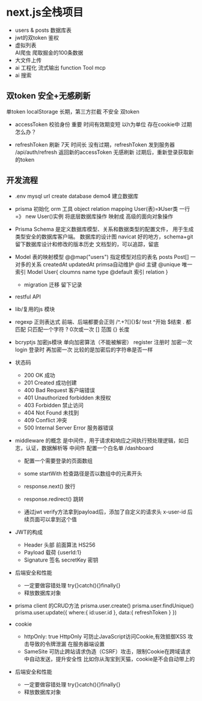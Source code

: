 # next.js全栈项目

- users & posts 数据库表
- jwt的双token  鉴权
- 虚拟列表  
    AI爬虫 爬取掘金的100条数据
- 大文件上传
- ai 工程化
    流式输出
    function Tool
    mcp
- ai 搜索

## 双token 安全+无感刷新
单token  localStorage 长期，第三方拦截 不安全
双token
  - accessToken 校验身份 重要 时间有效期变短 以h为单位 存在cookie中
      过期怎么办？

  - refreshToken 刷新 7天 时间长
      没有过期，refreshToken 发到服务器  /api/auth/refresh
      返回新的accessToken 无感刷新
      过期后，重新登录获取新的token


## 开发流程
- .env
  mysql url
  create database demo4 建立数据库
- prisma 初始化
    orm 工具
    object relation mapping
    User(表)=》User类
    一行    =》 new User()实例
    将底层数据库操作 映射成 高级的面向对象操作
- Prisma Schema 是定义数据库模型、关系和数据类型的配置文件，
用于生成类型安全的数据库客户端。
    数据库的设计图
    navicat 好的地方，schema+git留下数据库设计和修改的版本历史
    文档型的，可以追踪，留底

- Model 表的映射模型
    @@map("users")  指定模型对应的表名
    posts Post[] 一对多的关系
    createdAt updatedAt  primsa自动维护
    @id 主键 @unique 唯一索引
    Model User{
      cloumns name type @default
      索引
      relation
    }

    - migration 迁移
        留下记录

- restful API
- lib/复用的js 模块
- regexp 正则表达式
    前端、后端都要会正则
    /^.+?[]{}$/ test
    ^开始  $结束
    . 都匹配 只匹配一个字符
    ? 0次或一次
    [] 范围
    {} 长度
- bcryptjs 加密js模块 单向加密算法（不能被解密）
    register 注册时 加密一次
    login 登录时 再加密一次
    比较的是加密后的字符串是否一样
- 状态码
    - 200 OK  成功
    - 201 Created 成功创建
    - 400 Bad Request 客户端错误
    - 401 Unauthorized forbidden 未授权
    - 403 Forbidden 禁止访问
    - 404 Not Found 未找到
    - 409 Conflict 冲突
    - 500 Internal Server Error 服务器错误

- middleware 的概念
    是中间件，用于请求和响应之间执行预处理逻辑，如日志，认证，数据解析等
    中间件 配置一个白名单
    /dashboard 
    - 配置一个需要登录的页面数组
    - some startWith 检查路径是否以数组中的元素开头
    - response.next() 放行
    - response.redirect() 跳转

    - 通过jwt verify方法拿到payload后，添加了自定义的请求头
        x-user-id
        后续页面可以拿到这个值
- JWT的构成
    - Header 头部
        前面算法 HS256
    - Payload 载荷
        {userId:1}
    - Signature 签名
        secretKey 密钥

- 后端安全和性能
    - 一定要做容错处理
        try{}catch(){}finally{}
    - 释放数据库对象
- prisma client 的CRUD方法
    prisma.user.create()
    prisma.user.findUnique()
    prisma.user.update({
      where:{
        id:user.id
      },
      data:{
        refreshToken
      }
    })

- cookie
    - httpOnly: true
        HttpOnly 可防止JavaScript访问Cookie,有效抵御XSS 攻击导致的令牌泄漏
        在服务器端设置
    - SameSite
        可防止跨站请求伪造（CSRF）攻击，限制Cookie在跨域请求中自动发送，提升安全性
        比如你从淘宝到天猫，cookie是不会自动带上的

- 后端安全和性能
    - 一定要做容错处理
     try{}catch(){}finally{}
    - 释放数据库对象